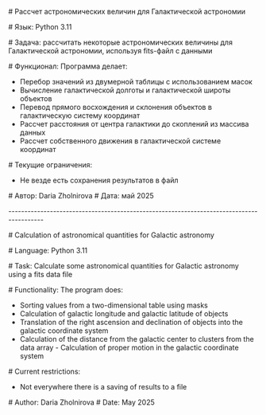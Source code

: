 \# Рассчет астрономических величин для Галактической астрономии

\# Язык: Python 3.11

\# Задача: рассчитать некоторые астрономических величины для
Галактической астрономии, используя fits-файл с данными

\# Функционал: Программа делает: 
- Перебор значений из двумерной таблицы
с использованием масок  
- Вычисление галактической долготы и
галактической широты объектов 
- Перевод прямого восхождения и склонения
объектов в галактическую систему координат 
- Рассчет расстояния от
центра галактики до скоплений из массива данных 
- Рассчет собственного
движения в галактической системе координат

\# Текущие ограничения:
- Не везде есть сохранения результатов в файл 

\# Автор: Daria Zholnirova 
\# Дата: май 2025

\-\-\-\-\-\-\-\-\-\-\-\-\-\-\-\-\-\-\-\-\-\-\-\-\-\-\-\-\-\-\-\-\-\-\-\-\-\-\-\-\-\-\-\-\-\-\-\-\-\-\-\-\-\-\-\-\-\-\-\-\-\-\-\-\-\-\-\-\-\-\-\-\-\-\-\-\-\-\-\-\-\-\-\-\-\-\-\--

\# Calculation of astronomical quantities for Galactic astronomy

\# Language: Python 3.11

\# Task: Calculate some astronomical quantities for Galactic astronomy
using a fits data file

\# Functionality: The program does: 
- Sorting values from a
two-dimensional table using masks  
- Calculation of galactic longitude
and galactic latitude of objects 
- Translation of the right ascension
and declination of objects into the galactic coordinate system 
- Calculation of the distance from the galactic center to clusters from
the data array - Calculation of proper motion in the galactic coordinate
system

\# Current restrictions:
- Not everywhere there is a saving of results to a file 

\# Author: Daria Zholnirova 
\# Date: May 2025
